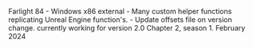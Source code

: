 Farlight 84 - Windows x86 external
            - Many custom helper functions replicating Unreal Engine function's. 
            - Update offsets file on version change. currently working for version 2.0 Chapter 2, season 1. February 2024
